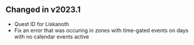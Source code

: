 ## Changed in v2023.1

* Quest ID for Liskanoth
* Fix an error that was occuring in zones with time-gated events on days with no calendar events active

